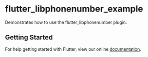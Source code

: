 # flutter_libphonenumber_example

Demonstrates how to use the flutter_libphonenumber plugin.

## Getting Started

For help getting started with Flutter, view our online
[documentation](https://flutter.io/).
